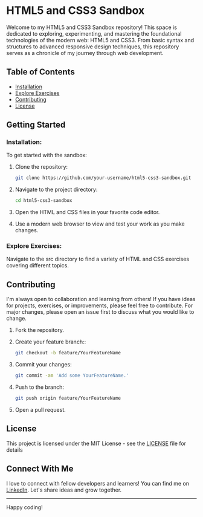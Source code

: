 # HTML5 and CSS3 Sandbox

Welcome to my HTML5 and CSS3 Sandbox repository! This space is dedicated to exploring, experimenting, and mastering the foundational technologies of the modern web: HTML5 and CSS3. From basic syntax and structures to advanced responsive design techniques, this repository serves as a chronicle of my journey through web development.

## Table of Contents

- [Installation](#installation)
- [Explore Exercises](#explore-exercises)
- [Contributing](#contributing)
- [License](#license)

## Getting Started

### Installation:

To get started with the sandbox:

1. Clone the repository:

   ```bash
   git clone https://github.com/your-username/html5-css3-sandbox.git
   ```

2. Navigate to the project directory:

   ```bash
   cd html5-css3-sandbox
   ```

3. Open the HTML and CSS files in your favorite code editor.

4. Use a modern web browser to view and test your work as you make changes.

### Explore Exercises:

Navigate to the src directory to find a variety of HTML and CSS exercises covering different topics.

## Contributing

I'm always open to collaboration and learning from others! If you have ideas for projects, exercises, or improvements, please feel free to contribute. For major changes, please open an issue first to discuss what you would like to change.

1. Fork the repository.

2. Create your feature branch::

   ```bash
   git checkout -b feature/YourFeatureName
   ```

3. Commit your changes:

   ```bash
   git commit -am 'Add some YourFeatureName.'
   ```

4. Push to the branch:

   ```bash
   git push origin feature/YourFeatureName
   ```

5. Open a pull request.

## License

This project is licensed under the MIT License - see the [LICENSE](LICENSE) file for details

## Connect With Me

I love to connect with fellow developers and learners! You can find me on [LinkedIn](https://www.linkedin.com/in/huzaifahtariq/). Let's share ideas and grow together.

---

Happy coding!
